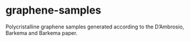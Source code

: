 # graphene-samples
Polycristalline graphene samples generated according to the D’Ambrosio, Barkema and Barkema paper. 
